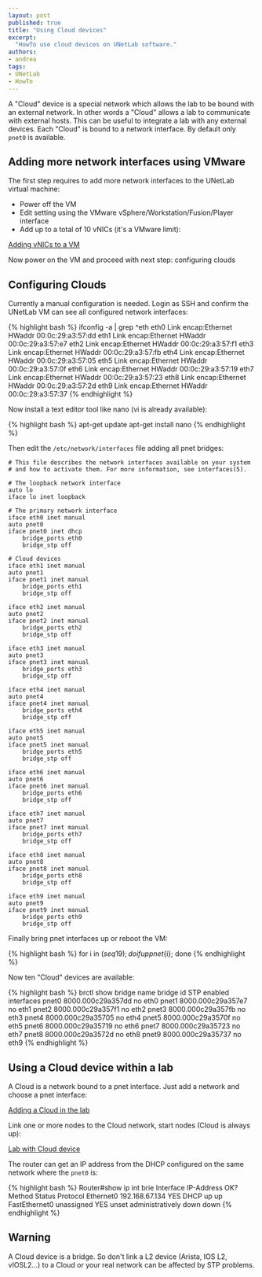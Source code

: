 ```yaml
---
layout: post
published: true
title: "Using Cloud devices"
excerpt:
  "HowTo use cloud devices on UNetLab software."
authors:
- andrea
tags:
- UNetLab
- HowTo
---
```


A "Cloud" device is a special network which allows the lab to be bound with an external network. In other words a "Cloud" allows a lab to communicate with external hosts. This can be useful to integrate a lab with any external devices. Each "Cloud" is bound to a network interface. By default only `pnet0` is available.

## Adding more network interfaces using VMware

The first step requires to add more network interfaces to the UNetLab virtual machine:

* Power off the VM
* Edit setting using the VMware vSphere/Workstation/Fusion/Player interface
* Add up to a total of 10 vNICs (it's a VMware limit):

[Adding vNICs to a VM](/images/posts/2014/11/cloud-1.png "Adding vNICs to a VM")

Now power on the VM and proceed with next step: configuring clouds

## Configuring Clouds

Currently a manual configuration is needed. Login as SSH and confirm the UNetLab VM can see all configured network interfaces:

{% highlight bash %}
ifconfig  -a | grep ^eth
eth0      Link encap:Ethernet  HWaddr 00:0c:29:a3:57:dd
eth1      Link encap:Ethernet  HWaddr 00:0c:29:a3:57:e7
eth2      Link encap:Ethernet  HWaddr 00:0c:29:a3:57:f1
eth3      Link encap:Ethernet  HWaddr 00:0c:29:a3:57:fb
eth4      Link encap:Ethernet  HWaddr 00:0c:29:a3:57:05
eth5      Link encap:Ethernet  HWaddr 00:0c:29:a3:57:0f
eth6      Link encap:Ethernet  HWaddr 00:0c:29:a3:57:19
eth7      Link encap:Ethernet  HWaddr 00:0c:29:a3:57:23
eth8      Link encap:Ethernet  HWaddr 00:0c:29:a3:57:2d
eth9      Link encap:Ethernet  HWaddr 00:0c:29:a3:57:37
{% endhighlight %}

Now install a text editor tool like nano (vi is already available):

{% highlight bash %}
apt-get update
apt-get install nano
{% endhighlight %}

Then edit the `/etc/network/interfaces` file adding all pnet bridges:

~~~
# This file describes the network interfaces available on your system
# and how to activate them. For more information, see interfaces(5).

# The loopback network interface
auto lo
iface lo inet loopback

# The primary network interface
iface eth0 inet manual
auto pnet0
iface pnet0 inet dhcp
    bridge_ports eth0
    bridge_stp off

# Cloud devices
iface eth1 inet manual
auto pnet1
iface pnet1 inet manual
    bridge_ports eth1
    bridge_stp off

iface eth2 inet manual
auto pnet2
iface pnet2 inet manual
    bridge_ports eth2
    bridge_stp off

iface eth3 inet manual
auto pnet3
iface pnet3 inet manual
    bridge_ports eth3
    bridge_stp off

iface eth4 inet manual
auto pnet4
iface pnet4 inet manual
    bridge_ports eth4
    bridge_stp off

iface eth5 inet manual
auto pnet5
iface pnet5 inet manual
    bridge_ports eth5
    bridge_stp off

iface eth6 inet manual
auto pnet6
iface pnet6 inet manual
    bridge_ports eth6
    bridge_stp off

iface eth7 inet manual
auto pnet7
iface pnet7 inet manual
    bridge_ports eth7
    bridge_stp off

iface eth8 inet manual
auto pnet8
iface pnet8 inet manual
    bridge_ports eth8
    bridge_stp off

iface eth9 inet manual
auto pnet9
iface pnet9 inet manual
    bridge_ports eth9
    bridge_stp off
~~~

Finally bring pnet interfaces up or reboot the VM:

{% highlight bash %}
for i in $(seq 1 9); do ifup pnet${i}; done
{% endhighlight %}

Now ten "Cloud" devices are available:

{% highlight bash %}
brctl show
bridge name     bridge id               STP enabled     interfaces
pnet0           8000.000c29a357dd       no              eth0
pnet1           8000.000c29a357e7       no              eth1
pnet2           8000.000c29a357f1       no              eth2
pnet3           8000.000c29a357fb       no              eth3
pnet4           8000.000c29a35705       no              eth4
pnet5           8000.000c29a3570f       no              eth5
pnet6           8000.000c29a35719       no              eth6
pnet7           8000.000c29a35723       no              eth7
pnet8           8000.000c29a3572d       no              eth8
pnet9           8000.000c29a35737       no              eth9
{% endhighlight %}

## Using a Cloud device within a lab

A Cloud is a network bound to a pnet interface. Just add a network and choose a pnet interface:

[Adding a Cloud in the lab](/images/posts/2014/11/cloud-2.png "Adding a Cloud in the lab")

Link one or more nodes to the Cloud network, start nodes (Cloud is always up):

[Lab with Cloud device](/images/posts/2014/11/cloud-3.png "Lab with Cloud device")

The router can get an IP address from the DHCP configured on the same network where the `pnet0` is:

{% highlight bash %}
Router#show ip int brie
Interface                  IP-Address      OK? Method Status                Protocol
Ethernet0                  192.168.67.134  YES DHCP   up                    up
FastEthernet0              unassigned      YES unset  administratively down down
{% endhighlight %}

## Warning

A Cloud device is a bridge. So don't link a L2 device (Arista, IOS L2, vIOSL2...) to a Cloud or your real network can be affected by STP problems.
